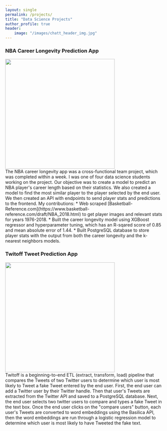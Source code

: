 ```yaml
---
layout: single
permalink: /projects/
title: "Data Science Projects"
author_profile: true
header:
    image: "/images/chatt_header_img.jpg"
---
```


### NBA Career Longevity Prediction App
<div style="width:350px;height:350px;overflow:hidden;" >
    <a href="https://nba-clp.netlify.com/login">
        <img src="{{ site.url }}{{ site.baseurl }}/images/nba/nba_logo.jpg" width="350px" height="auto">
    </a>
</div>
The NBA career longevity app was a cross-functional team project, which was completed within a week. I was one of four data science students working on the project. Our objective was to create a model to predict an NBA player's career length based on their statistics. We also created a model to find the most similar player to the player selected by the end user. We then created an API with endpoints to send player stats and predictions to the frontend. My contributions:
* Web scraped [Basketball-Reference.com](https://www.basketball-reference.com/draft/NBA_2018.html) to get player images and relevant stats for years 1976-2018.
* Built the career longevity model using XGBoost regressor and hyperparameter tuning, which has an R-sqared score of 0.85 and mean absolute error of 1.44.
* Built PostgreSQL database to store player stats with the output from both the career longevity and the k-nearest neighbors models.


### Twitoff Tweet Prediction App
<div style="width:350px;height:350px;overflow:hidden;" >
    <a href="https://jldaniel77-twitoff.herokuapp.com/">
        <img src="{{ site.url }}{{ site.baseurl }}/images/twitoff/twitter_logo.jpg" width="350px" height="auto">
    </a>
</div>
Twitoff is a beginning-to-end ETL (extract, transform, load) pipeline that compares the Tweets of two Twitter users to determine which user is most likely to Tweet a fake Tweet entered by the end user. First, the end user can add a Twitter user by their Twitter handle. Then that user's Tweets are extracted from the Twitter API and saved to a PostgreSQL database. Next, the end user selects two twitter users to compare and types a fake Tweet in the text box. Once the end user clicks on the "compare users" button, each user's Tweets are converted to word embeddings using the Basilica API, then the word embeddings are run through a logistic regression model to determine which user is most likely to have Tweeted the fake text.
